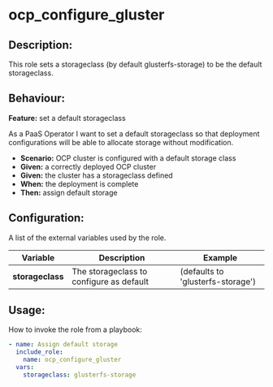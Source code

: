 # ocp_configure_gluster

## Description:

This role sets a storageclass (by default glusterfs-storage) to be the default storageclass.

## Behaviour:

**Feature:** set a default storageclass

As a PaaS Operator
I want to set a default storageclass
so that deployment configurations will be able to allocate storage without modification.

- **Scenario:** OCP cluster is configured with a default storage class
- **Given:** a correctly deployed OCP cluster
- **Given:** the cluster has a storageclass defined
- **When:** the deployment is complete
- **Then:** assign default storage

## Configuration:

A list of the external variables used by the role.

| Variable  | Description  | Example  | 
|---|---|---|
| **storageclass**  | The storageclass to configure as default  |  (defaults to 'glusterfs-storage') |

## Usage:

How to invoke the role from a playbook:

```yaml
- name: Assign default storage
  include_role:
    name: ocp_configure_gluster
  vars:
    storageclass: glusterfs-storage
